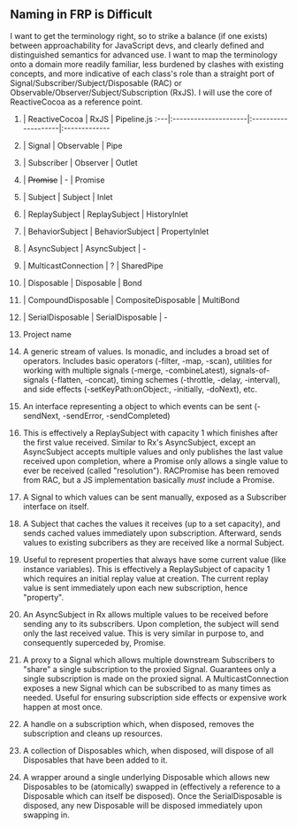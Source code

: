 Naming in FRP is Difficult
--------------------------

I want to get the terminology right, so to strike a balance (if one exists) between approachability for JavaScript devs, and clearly defined and distinguished semantics for advanced use. I want to map the terminology onto a domain more readily familiar, less burdened by clashes with existing concepts, and more indicative of each class's role than a straight port of Signal/Subscriber/Subject/Disposable (RAC) or Observable/Observer/Subject/Subscription (RxJS). I will use the core of ReactiveCocoa as a reference point.


1.  | ReactiveCocoa        | RxJS                | Pipeline.js
:---|:---------------------|:--------------------|:-------------
2.  | Signal               | Observable          | Pipe
3.  | Subscriber           | Observer            | Outlet
4.  | ~~Promise~~          | -                   | Promise
5.  | Subject              | Subject             | Inlet
6.  | ReplaySubject        | ReplaySubject       | HistoryInlet
7.  | BehaviorSubject      | BehaviorSubject     | PropertyInlet
8.  | AsyncSubject         | AsyncSubject        | -
9.  | MulticastConnection  | ?                   | SharedPipe
10. | Disposable           | Disposable          | Bond
11. | CompoundDisposable   | CompositeDisposable | MultiBond
12. | SerialDisposable     | SerialDisposable    | -


 1. Project name

 2. A generic stream of values. Is monadic, and includes a broad set of operators. Includes basic operators (-filter, -map, -scan), utilities for working with multiple signals (-merge, -combineLatest), signals-of-signals (-flatten, -concat), timing schemes (-throttle, -delay, -interval), and side effects (-setKeyPath:onObject:, -initially, -doNext), etc.

 3. An interface representing a object to which events can be sent (-sendNext, -sendError, -sendCompleted)

 4. This is effectively a ReplaySubject with capacity 1 which finishes after the first value received. Similar to Rx's AsyncSubject, except an AsyncSubject accepts multiple values and only publishes the last value received upon completion, where a Promise only allows a single value to ever be received (called "resolution"). RACPromise has been removed from RAC, but a JS implementation basically *must* include a Promise.

 5. A Signal to which values can be sent manually, exposed as a Subscriber interface on itself.

 6. A Subject that caches the values it receives (up to a set capacity), and sends cached values immediately upon subscription. Afterward, sends values to existing subcribers as they are received like a normal Subject.

 7. Useful to represent properties that always have some current value (like instance variables). This is effectively a ReplaySubject of capacity 1 which requires an initial replay value at creation. The current replay value is sent immediately upon each new subscription, hence "property".

 8. An AsyncSubject in Rx allows multiple values to be received before sending any to its subscribers. Upon completion, the subject will send only the last received value. This is very similar in purpose to, and consequently superceded by, Promise.

 9. A proxy to a Signal which allows multiple downstream Subscribers to "share" a single subscription to the proxied Signal. Guarantees only a single subscription is made on the proxied signal. A MulticastConnection exposes a new Signal which can be subscribed to as many times as needed. Useful for ensuring subscription side effects or expensive work happen at most once.

 10. A handle on a subscription which, when disposed, removes the subscription and cleans up resources.

 11. A collection of Disposables which, when disposed, will dispose of all Disposables that have been added to it.

 12. A wrapper around a single underlying Disposable which allows new Disposables to be (atomically) swapped in (effectively a reference to a Disposable which can itself be disposed). Once the SerialDisposable is disposed, any new Disposable will be disposed immediately upon swapping in.

